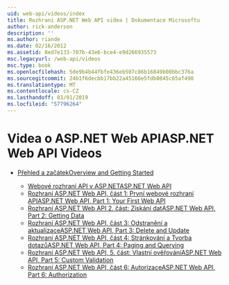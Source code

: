 ```yaml
---
uid: web-api/videos/index
title: Rozhraní ASP.NET Web API videa | Dokumentace Microsoftu
author: rick-anderson
description: ''
ms.author: riande
ms.date: 02/16/2012
ms.assetid: 8ed7e133-707b-43e6-bce4-e9d266935573
msc.legacyurl: /web-api/videos
msc.type: book
ms.openlocfilehash: 5de9b4b44fbfe436eb507c86b16849b00bbc376a
ms.sourcegitcommit: 24b1f6decbb17bb22a45166e5fdb0845c65af498
ms.translationtype: MT
ms.contentlocale: cs-CZ
ms.lasthandoff: 03/01/2019
ms.locfileid: "57796264"
---
```

<a name="aspnet-web-api-videos"></a><span data-ttu-id="bf550-102">Videa o ASP.NET Web API</span><span class="sxs-lookup"><span data-stu-id="bf550-102">ASP.NET Web API Videos</span></span>
====================
- [<span data-ttu-id="bf550-103">Přehled a začátek</span><span class="sxs-lookup"><span data-stu-id="bf550-103">Overview and Getting Started</span></span>](getting-started/index.md)

    - [<span data-ttu-id="bf550-104">Webové rozhraní API v ASP.NET</span><span class="sxs-lookup"><span data-stu-id="bf550-104">ASP.NET Web API</span></span>](getting-started/aspnet-web-api.md)
    - [<span data-ttu-id="bf550-105">Rozhraní ASP.NET Web API, část 1: První webové rozhraní API</span><span class="sxs-lookup"><span data-stu-id="bf550-105">ASP.NET Web API, Part 1: Your First Web API</span></span>](getting-started/your-first-web-api.md)
    - [<span data-ttu-id="bf550-106">Rozhraní ASP.NET Web API 2. část: Získání dat</span><span class="sxs-lookup"><span data-stu-id="bf550-106">ASP.NET Web API, Part 2: Getting Data</span></span>](getting-started/getting-data.md)
    - [<span data-ttu-id="bf550-107">Rozhraní ASP.NET Web API, část 3: Odstranění a aktualizace</span><span class="sxs-lookup"><span data-stu-id="bf550-107">ASP.NET Web API, Part 3: Delete and Update</span></span>](getting-started/delete-and-update.md)
    - [<span data-ttu-id="bf550-108">Rozhraní ASP.NET Web API, část 4: Stránkování a Tvorba dotazů</span><span class="sxs-lookup"><span data-stu-id="bf550-108">ASP.NET Web API, Part 4: Paging and Querying</span></span>](getting-started/paging-and-querying.md)
    - [<span data-ttu-id="bf550-109">Rozhraní ASP.NET Web API, 5. část: Vlastní ověřování</span><span class="sxs-lookup"><span data-stu-id="bf550-109">ASP.NET Web API, Part 5: Custom Validation</span></span>](getting-started/custom-validation.md)
    - [<span data-ttu-id="bf550-110">Rozhraní ASP.NET Web API, část 6: Autorizace</span><span class="sxs-lookup"><span data-stu-id="bf550-110">ASP.NET Web API, Part 6: Authorization</span></span>](getting-started/authorization.md)
